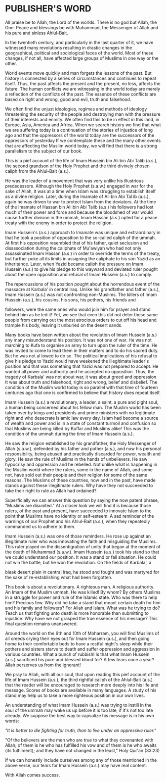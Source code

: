 PUBLISHER'S WORD
================

All praise be to Allah, the Lord of the worlds. There is no god but
Allah, the One. Peace and blessings be with Muhammad, the Messenger of
Allah and his pure and sinless Ahlul-Bait.

In the twentieth century, and particularly in the last quarter of it, we
have witnessed many revolutions resulting in drastic changes in the
geographical, political and sociological faces of the world. Most of
these changes, if not all, have affected large groups of Muslims in one
way or the other.

World events move quickly and man forgets the lessons of the past. But
history is connected by a series of circumstances and continues to
repeat itself. Thus, the past affects the present and the present, no
less, affects the future. The human conflicts we are witnessing in the
world today are merely a reflection of the conflicts of the past. The
essence of these conflicts are based on right and wrong, good and evil,
truth and falsehood.

We often find the unjust ideologies, regimes and methods of ideology
threatening the security of the people and destroying man with the
pressure of their interests and enmity. We often find this to be in
effect in this land, in Europe, Asia, America and Africa. When we search
history we find that what we are suffering today is a continuation of
the stories of injustice of long ago and that the oppressors of the
world today are the successors of the oppressors of yesterday If we
contemplate these and the many other events that are affecting the
Muslim world today, we will find that there is a strong parallelism to
the subject of our book.

This is a pief account of the life of Imam Hussein bin Ali bin Abi Talib
(a.s.), the second grandson of the Holy Prophet and the third divinely
chosen caliph from the Ahlul-Bait (a.s.).

He was the leader of a movement that was very unlike his illustrious
predecessors. Although the Holy Prophet (s.a.w.) engaged in war for the
sake of Allah, it was at a time when Islam was struggling to establish
itself as a divine religion. Later, during the Imamate of Ali bin Abi
Tal ib (a.s.), again he was driven to war to protect Islam from the
deviators. At the time of the Imamate of Hassan bin Ali bin Abi Talib
(a.s.) his followers had lost much of their power and force and because
the bloodshed of war would cause further division in the ummah, Imam
Hassan (a.s.) opted for a peace treaty with the enemy in order to
protect the religion.

Imam Hussein's (a.s.) approach to Imamate was unique and extraordinary
in that he took a position of opposition to the so-called caliph of the
ummah. At first his opposition resembled that of his father, quiet
seclusion and disassociation during the caliphate of Mu'awiyah who had
not only assassinated Imam Hassan (a.s.) in order to override the terms
of the treaty, but further poke all its limits in assigning the
caliphate to his son Yazid as an inheritance. Later, when Yazid became
caliph the pressure on Imam Hussein (a.s.) to give his pledge to this
wayward and deviated ruler pought about the open opposition and refusal
of Imam Hussein (a.s.) to comply.

The repercussions of his position pought about the horrendous event of
the massacre at Karbala' in central Iraq. Unlike his grandfather and
father (a.s.), Imam Hussein (a.s.) was not confronting non-Muslims. The
killers of Imam Hussein (a.s.), his cousins, his sons, his pothers, his
friends and

followers, were the same ones who would join him for prayer and stand
behind him as he led it! Yet, we see that even this did not deter these
same people from carrying out the most atrocious orders to cut off his
head and trample his body, leaving it unburied on the desert sands.

Many books have been written about the revolution of Imam Hussein (a.s.)
any many misunderstand his position. It was not one of war. He was not
marching to Kufa to organise an army to turn upon the ruler of the time.
He was invited to come to lead them in their matters and to do his
sacred duty. But he was not al lowed to do so. The political
implications of his refusal to give his pledge to Yazid would have
weakened the illegitimate leader's position and that was something that
Yazid was not prepared to accept. He wanted all power and authority and
he accepted no opposition. Thus, the tragedy of Karbala' was not about
war, it was about greed and oppression. It was about truth and
falsehood, right and wrong, belief and disbelief. The condition of the
Muslim world today is so parallel with that time of fourteen centuries
ago that one is confirmed to believe that history does repeat itself.

Imam Hussein (a.s.) a revolutionary, a leader, a saint, a pure and pight
soul, a human being concerned about his fellow man. The Muslim world has
been taken over by kings and presidents and prime ministers with no
legitimate right and who desecrate Islamic law every day. Islam had
become a source of wealth and power and is in a state of constant
turmoil and confusion so that Muslims are being killed by Kuffar and
Muslims alike! This was the condition of the ummah during the time of
Imam Hussein (a.s.).

He saw the religion established by his grandfather, the Holy Messenger
of Allah (s.a.w.), defended by his father and pother (a.s.), and now his
personal responsibility, being abused and practically discarded for
power, wealth and glory. He saw the rule of Muslims in the hands of
unbelievers. He saw hypocrisy and oppression and he rebelled. Not unlike
what is happening in the Muslim world where the rulers, some in the name
of Allah, and some not, have sold out their people and their religion
for some of the same reasons. The Muslims of these countries, now and in
the past, have made stands against these illegitimate rulers. Why have
they not succeeded to take their right to rule as Allah had ordained?

Superficially we can answer this question by saying the now patent
phrase, "Muslims are disunited." At a closer look we will find it is
because those rulers, of the past and present, have succeeded to
innovate Islam to the point that Muslims have no identity or
self-esteem. A sad reminder of the warnings of our Prophet and his
Ahlul-Bait (a.s.), when they repeatedly commanded us to adhere to them.

Imam Hussein (a.s.) was one of those reminders. He rose up against an
illegitimate ruler who was innovating the faith and misguiding the
Muslims. This ruler played on the dissentigration of unity that began at
the moment of the death of Muhammad (s.a.w.). Imam Hussein (a.s.) took
his stand so that we could understand our position. It was a stand or
fall situation. He could not win the battle, but he won the revolution.
On the fields of Karbala', a

bleak desert plain in central Iraq, he stood and fought and was martyred
for the sake of re-establishing what had been forgotten.

This book is about a revolutionary. A righteous man. A religious
authority. An Imam of the Muslim ummah. He was killed! By whom? By
others Muslims in a struggle for power and rule of the Islamic state.
Who was there to help him? Precious few. Why did he take a stand that
meant certain death for him and his family and followers? For Allah and
Islam. What was he trying to do? Teach us that fighting unto death is
more honorable than submitting to injustice. Why have we not grasped the
true essence of his message? This final question remains unanswered.

Around the world on the 9th and 10th of Moharram, you will find Muslims
of all creeds crying their eyes out for Imam Hussein (a.s.), and then
going home to their comfortable beds to have a restful night's sleep
while their pothers and sisters starve to death and suffer oppression
and aggression in various countries. What a bunch of rubbish! Is that
what Imam Hussein (a.s.) sacrificed his pure and blessed blood for? A
few tears once a year? Allah perserves us from the ignorant!

We pray to Allah, with all our soul, that upon reading this pief account
of the life of Imam Hussein (a.s.), the third rightful caliph of the
Ahlul-Bait (a.s.) that the reader will be encouraged to research more
deeply into his life and message. Scores of books are available in many
languages. A study of his stand may help us to take a more righteous
position in our own lives.

An understanding of what Imam Hussein (a.s.) was trying to instill in
the soul of the ummah may wake us up before it is too late, if it's not
too late already. We suppose the best way to capsulize his message is in
his own words:

*"It is better to die fighting for truth, than to live under an
oppressive ruler."*

"Of the believers are the men who are true to what they covenanted with
Allah; of them is he who has fulfilled his vow and of them is he who
awaits (its fulfilment); and they have not changed in the least," Holy
Qur'an (33:23)

If we can honestly include ourselves among any of those mentioned in the
above verse, our tears for Imam Hussein (a.s.) may have real content.

With Allah comes success.


